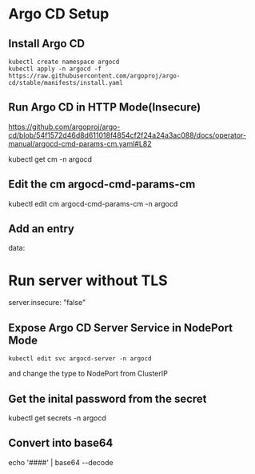 # Argo CD Setup

## Install Argo CD

```
kubectl create namespace argocd
kubectl apply -n argocd -f https://raw.githubusercontent.com/argoproj/argo-cd/stable/manifests/install.yaml
```

## Run Argo CD in HTTP Mode(Insecure)

https://github.com/argoproj/argo-cd/blob/54f1572d46d8d611018f4854cf2f24a24a3ac088/docs/operator-manual/argocd-cmd-params-cm.yaml#L82

kubectl get cm -n argocd

## Edit the cm argocd-cmd-params-cm 

kubectl edit cm argocd-cmd-params-cm -n argocd

## Add an entry 
data:
   # Run server without TLS
  server.insecure: "false"

## Expose Argo CD Server Service in NodePort Mode

```
kubectl edit svc argocd-server -n argocd
```

and change the type to NodePort from ClusterIP

## Get the inital password from the secret

kubectl get secrets -n argocd

## Convert into base64

echo '####' | base64 --decode

